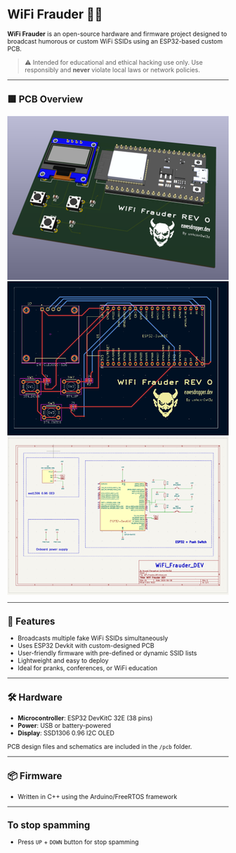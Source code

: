 # WiFi Frauder 🚨📡

**WiFi Frauder** is an open-source hardware and firmware project designed to broadcast humorous or custom WiFi SSIDs using an ESP32-based custom PCB.

> ⚠️ Intended for educational and ethical hacking use only. Use responsibly and **never** violate local laws or network policies.

---

## 🟩 PCB Overview

![3d](screenshot/3d.png)
![pcb](screenshot/pcb.png)
![schema](screenshot/schema.png)

---

## 🔧 Features

- Broadcasts multiple fake WiFi SSIDs simultaneously
- Uses ESP32 Devkit with custom-designed PCB
- User-friendly firmware with pre-defined or dynamic SSID lists
- Lightweight and easy to deploy
- Ideal for pranks, conferences, or WiFi education

---

## 🛠️ Hardware

- **Microcontroller**: ESP32 DevKitC 32E (38 pins)
- **Power**: USB or battery-powered
- **Display**: SSD1306 0.96 I2C OLED

PCB design files and schematics are included in the `/pcb` folder.

---

## 📦 Firmware

- Written in C++ using the Arduino/FreeRTOS framework

---

## To stop spamming
- Press `UP` + `DOWN` button for stop spamming






